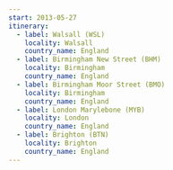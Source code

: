 ```yaml
---
start: 2013-05-27
itinerary:
  - label: Walsall (WSL)
    locality: Walsall
    country_name: England
  - label: Birmingham New Street (BHM)
    locality: Birmingham
    country_name: England
  - label: Birmingham Moor Street (BMO)
    locality: Birmingham
    country_name: England
  - label: London Marylebone (MYB)
    locality: London
    country_name: England
  - label: Brighton (BTN)
    locality: Brighton
    country_name: England
---
```

